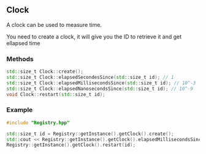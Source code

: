 ## Clock

A clock can be used to measure time.

You need to create a clock, it will give you the ID to retrieve it and get ellapsed time

### Methods

```cpp
std::size_t Clock::create();
std::size_t Clock::elapsedSecondesSince(std::size_t id); // 1
std::size_t Clock::elapsedMillisecondsSince(std::size_t id); // 10^-3
std::size_t Clock::elapsedNanosecondsSince(std::size_t id); // 10^-9
void Clock::restart(std::size_t id);
```

### Example

```cpp
#include "Registry.hpp"

std::size_t id = Registry::getInstance().getClock().create();
std::cout << Registry::getInstance().getClock().elapsedMillisecondsSince(id) << std::endl;
Registry::getInstance().getClock().restart(id);
```
